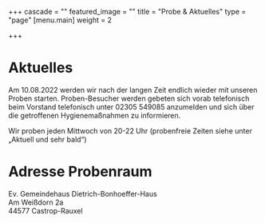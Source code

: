 +++
cascade = ""
featured_image = ""
title = "Probe & Aktuelles"
type = "page"
[menu.main]
weight = 2

+++
# Aktuelles

Am 10.08.2022 werden wir nach der langen Zeit endlich wieder mit unseren Proben starten. Proben-Besucher werden gebeten sich vorab telefonisch beim Vorstand telefonisch unter 02305 549085 anzumelden und sich über die getroffenen Hygienemaßnahmen zu informieren.

Wir proben jeden Mittwoch von 20-22 Uhr (probenfreie Zeiten siehe unter „Aktuell und sehr bald“)

# Adresse Probenraum

Ev. Gemeindehaus Dietrich-Bonhoeffer-Haus  
Am Weißdorn 2a  
44577 Castrop-Rauxel